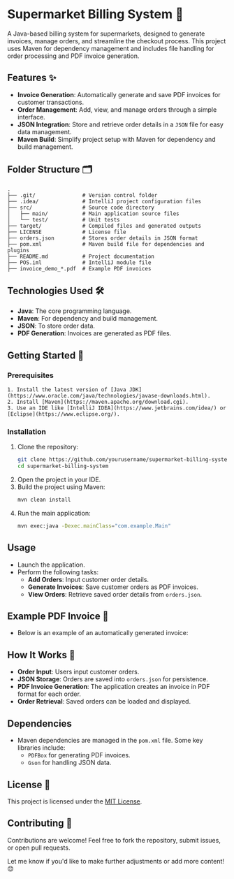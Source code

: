 # Supermarket Billing System 🛒

A Java-based billing system for supermarkets, designed to generate invoices, manage orders, and streamline the checkout process. This project uses Maven for dependency management and includes file handling for order processing and PDF invoice generation.

## Features ✨

- **Invoice Generation**: Automatically generate and save PDF invoices for customer transactions.
- **Order Management**: Add, view, and manage orders through a simple interface.
- **JSON Integration**: Store and retrieve order details in a `JSON` file for easy data management.
- **Maven Build**: Simplify project setup with Maven for dependency and build management.

## Folder Structure 🗂️

```plaintext
.
├── .git/               # Version control folder
├── .idea/              # IntelliJ project configuration files
├── src/                # Source code directory
│   ├── main/           # Main application source files
│   └── test/           # Unit tests
├── target/             # Compiled files and generated outputs
├── LICENSE             # License file
├── orders.json         # Stores order details in JSON format
├── pom.xml             # Maven build file for dependencies and plugins
├── README.md           # Project documentation
├── POS.iml             # IntelliJ module file
├── invoice_demo_*.pdf  # Example PDF invoices
```

## Technologies Used 🛠️

- **Java**: The core programming language.
- **Maven**: For dependency and build management.
- **JSON**: To store order data.
- **PDF Generation**: Invoices are generated as PDF files.

## Getting Started 🚀

### Prerequisites

    1. Install the latest version of [Java JDK](https://www.oracle.com/java/technologies/javase-downloads.html).
    2. Install [Maven](https://maven.apache.org/download.cgi).
    3. Use an IDE like [IntelliJ IDEA](https://www.jetbrains.com/idea/) or [Eclipse](https://www.eclipse.org/).

### Installation

1. Clone the repository:
   ```bash
   git clone https://github.com/yourusername/supermarket-billing-system.git
   cd supermarket-billing-system
   ```
2. Open the project in your IDE.
3. Build the project using Maven:
   ```bash
   mvn clean install
   ```
4. Run the main application:
   ```bash
   mvn exec:java -Dexec.mainClass="com.example.Main"
   ```

## Usage

-  Launch the application.
-  Perform the following tasks:
    - **Add Orders**: Input customer order details.
    - **Generate Invoices**: Save customer orders as PDF invoices.
    - **View Orders**: Retrieve saved order details from `orders.json`.

## Example PDF Invoice 📄

- Below is an example of an automatically generated invoice:


## How It Works 🤔

- **Order Input**: Users input customer orders.
- **JSON Storage**: Orders are saved into `orders.json` for persistence.
- **PDF Invoice Generation**: The application creates an invoice in PDF format for each order.
- **Order Retrieval**: Saved orders can be loaded and displayed.

## Dependencies

- Maven dependencies are managed in the `pom.xml` file. Some key libraries include:
  - `PDFBox` for generating PDF invoices.
  - `Gson` for handling JSON data.

## License 📄

This project is licensed under the [MIT License](LICENSE).

## Contributing 🤝

Contributions are welcome! Feel free to fork the repository, submit issues, or open pull requests.


Let me know if you'd like to make further adjustments or add more content! 😊

